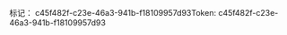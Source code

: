 <span data-ttu-id="4ad8b-101">标记： c45f482f-c23e-46a3-941b-f18109957d93</span><span class="sxs-lookup"><span data-stu-id="4ad8b-101">Token: c45f482f-c23e-46a3-941b-f18109957d93</span></span>